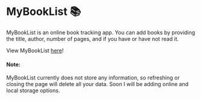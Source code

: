 # MyBookList 📚
<p>MyBookList is an online book tracking app. You can add books by providing the title, author, number of pages, and if you have or have not read it.</p>

View MyBookList <a href="https://nsanchez9009.github.io/MyBookList/">here</a>!

<h4>Note:</h4>
<p>MyBookList currently does not store any information, so refreshing or closing the page will delete all your data. Soon I will be adding online and local storage options.

